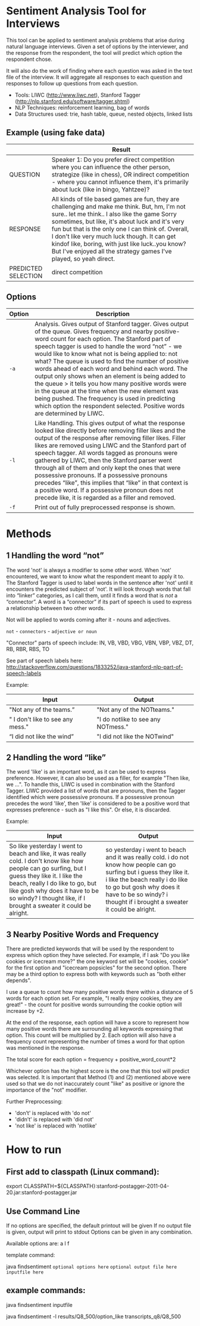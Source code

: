Sentiment Analysis Tool for Interviews
======================================

This tool can be applied to sentiment analysis problems that arise during natural language interviews.
Given a set of options by the interviewer, and the response from the respondent, the tool 
will predict which option the respondent chose. 

It will also do the work of finding where each question was asked in the text file of the interview. It will aggregate all responses to each question and responses to follow up questions from each question. 

* Tools: LIWC (http://www.liwc.net), Stanford Tagger (http://nlp.stanford.edu/software/tagger.shtml)
* NLP Techniques: reinforcement learning, bag of words
* Data Structures used: trie, hash table, queue, nested objects, linked lists

Example (using fake data)
-------------------------
|    | Result
|-------------|--------
| QUESTION | Speaker 1: Do you prefer direct competition where you can influence the other person, strategize (like in chess), OR indirect competition - where you cannot influence them, it's primarily about luck (like in bingo, Yahtzee)?                                    
| RESPONSE | All kinds of tile based games are fun, they are challenging and make me think. But, hm, I'm not sure.. let me think.. I also like the game Sorry sometimes, but like, it's about luck and it's very fun but that is the only one I can think of. Overall, I don't like very much luck though. It can get kindof like, boring, with just like luck..you know? But I've enjoyed all the strategy games I've played, so yeah direct. 
|PREDICTED SELECTION | direct competition

Options
-------

|Option | Description
|------|----------
| `-a` | Analysis. Gives output of Stanford tagger. Gives output of the queue. Gives frequency and nearby positive-word count for each option. The Stanford part of speech tagger is used to handle the word “not” - we would like to know what not is being applied to: not what? The queue is used to find the number of positive words ahead of each word and behind each word. The output only shows when an element is being added to the queue > it tells you how many positive words were in the queue at the time when the new element was being pushed. The frequency is used in predicting which option the respondent selected. Positive words are determined by LIWC. 
| `-l` | Like Handling. This gives output of what the response looked like directly before removing filler likes and the output of the response after removing filler likes. Filler likes are removed using LIWC and the Stanford part of speech tagger. All words tagged as pronouns were gathered by LIWC, then the Stanford parser went through all of them and only kept the ones that were possessive pronouns. If a possessive pronouns precedes “like”, this implies that “like” in that context is a positive word. If a possessive pronoun does not precede like, it is regarded as a filler and removed. 
| `-f` | Print out of fully preprocessed response is shown.

Methods
=======

1 Handling the word “not”
-----------------------
The word 'not' is always a modifier to some other word. When 'not' encountered, we want to know what the respondent meant to apply it to. The Stanford Tagger is used to label words in the sentence after 'not' until it encounters the predicted subject of 'not'. It will look through words that fall into “linker” categories, as I call them, until it finds a word that is *not* a “connector”. A word is a “connector” if its part of speech is used to express a relationship between two other words. 

Not will be applied to words coming after it - nouns and adjectives. 

`not` - `connectors` - `adjective or noun`

"Connector" parts of speech include: IN, VB, VBD, VBG, VBN, VBP, VBZ, DT, RB, RBR, RBS, TO

See part of speech labels here: http://stackoverflow.com/questions/1833252/java-stanford-nlp-part-of-speech-labels

Example: 

| Input | Output
|-------|-------
| "Not any of the teams.” | "Not any of the NOTteams."
| " I don't like to see any mess." | "I do notlike to see any NOTmess."
| “I did not like the wind” | "I did not like the NOTwind"


2 Handling the word “like”
------------------------

The word 'like' is an important word, as it can be used to express preference. However, it can also be used as a filler, for example "Then like, we ...". To handle this, LIWC is used in combination with the Stanford Tagger. LIWC provided a list of words that are pronouns, then the Tagger identified which were possessive pronouns. If a possessive pronoun precedes the word 'like', then 'like' is considered to be a positive word that expresses preference - such as "I like this". Or else, it is discarded. 

Example:

| Input | Output
|-------|-------
| So like yesterday I went to beach and like, it  was really cold. I don't know like how people can go surfing, but I guess they like it. I like the beach, really I do like to go, but like gosh why does it have to be so windy? I thought like, if I brought a sweater it could be alright. | so yesterday i went to beach and it was really cold. i do not know how people can go surfing but i guess they like it. i like the beach really i do like to go but gosh why does it have to be so windy? i thought if i brought a sweater it could be alright. 


3 Nearby Positive Words and Frequency 
-------------------------------------
There are predicted keywords that will be used by the respondent to express which option they have selected. For example, if I ask "Do you like cookies or icecream more?" the one keyword set will be "cookies, cookie" for the first option and "icecream popsicles" for the second option. There may be a third option to express both with keywords such as "both either depends". 

I use a queue to count how many positive words there within a distance of 5 words for each option set. For example, "I really enjoy cookies, they are great!" - the count for positive words surrounding the cookie option will increase by +2. 

At the end of the response, each option will have a score to represent how many positive words there are surrounding all keywords expressing that option. This count will be multiplied by 2. Each option will also have a frequency count representing the number of times a word for that option was mentioned in the response.

The total score for each option = frequency + positive_word_count*2

Whichever option has the highest score is the one that this tool will predict was selected. It is important that Method (1) and (2) mentioned above were used so that we do not inaccurately count "like" as positive or ignore the importance of the "not" modifier. 

Further Preprocessing: 
* 'don’t' is replaced with 'do not'
* 'didn’t' is replaced with 'did not'
* 'not like' is replaced with 'notlike'

How to run
==========

First add to classpath (Linux command):
---------------------------------------
export CLASSPATH=${CLASSPATH}:stanford-postagger-2011-04-20.jar:stanford-postagger.jar

Use Command Line
----------------
If no options are specified, the default printout will be given
If no output file is given, output will print to stdout
Options can be given in any combination.

Available options are: a l f 

template command: 

java findsentiment `optional options here` `optional output file here` `inputfile here`

example commands:
-----------------
java findsentiment inputfile

java findsentiment -l results/Q8_500/option_like transcripts_q8/Q8_500



